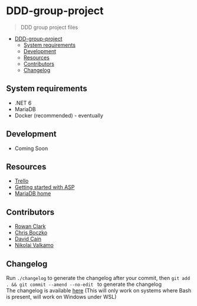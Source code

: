 # DDD-group-project
> DDD group project files

- [DDD-group-project](#ddd-group-project)
  - [System requirements](#system-requirements)
  - [Development](#development)
  - [Resources](#resources)
  - [Contributors](#contributors)
  - [Changelog](#changelog)

## System requirements

- .NET 6
- MariaDB
- Docker (recommended) - eventually
## Development

- Coming Soon

## Resources

- [Trello](https://trello.com/b/aTTXc03p/ddd-project)
- [Getting started with ASP](https://dotnet.microsoft.com/en-us/learn/aspnet)
- [MariaDB home](https://mariadb.org/)

## Contributors

- [Rowan Clark](https://github.com/crimsontome) 
- [Chris Boczko](https://github.com/admgecko)
- [David Cain](https://github.com/deev123)
- [Nikolai Valkamo](https://github.com/firefly599)

## Changelog

Run `./changelog` to generate the changelog after your commit, then `git add . && git commit --amend --no-edit ` to generate the changelog  
The changelog is available [here](CHANGELOG) (This will only work on systems where Bash is present, will work on Windows under WSL)